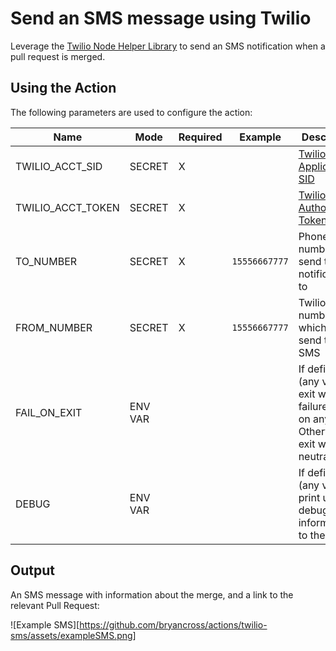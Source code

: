 # Send an SMS message using Twilio

Leverage the [Twilio Node Helper Library](https://www.twilio.com/docs/libraries/node) to send an SMS notification when a pull request is merged.

## Using the Action

The following parameters are used to configure the action:

| Name | Mode | Required| Example | Description | 
|------|------|---------|---------|-------------|
| TWILIO_ACCT_SID | SECRET | X | |  [Twilio Application SID](https://support.twilio.com/hc/en-us/articles/223136607-What-is-an-Application-SID-) | 
| TWILIO_ACCT_TOKEN | SECRET | X | | [Twilio Authorization Token](https://support.twilio.com/hc/en-us/articles/223136027-Auth-Tokens-and-How-to-Change-Them) | 
| TO_NUMBER | SECRET | X | `15556667777` |  Phone number to send the notification to | 
| FROM_NUMBER | SECRET | X | `15556667777` | Twilio number from which to send the SMS | 
| FAIL_ON_EXIT | ENV VAR | | | If defined (any value), exit with failure code on any error.  Otherwise, exit with neutral code | 
| DEBUG | ENV VAR | | | If defined (any value), print useful debug information to the log | 

## Output

An SMS message with information about the merge, and a link to the relevant Pull Request:

![Example SMS][https://github.com/bryancross/actions/twilio-sms/assets/exampleSMS.png]
